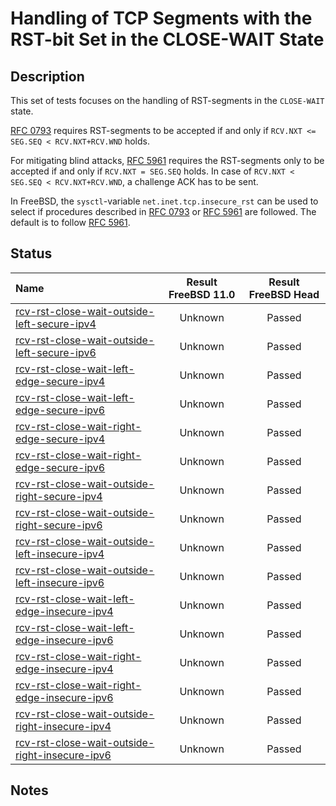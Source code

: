 # Handling of TCP Segments with the RST-bit Set in the CLOSE-WAIT State

## Description
This set of tests focuses on the handling of RST-segments in the `CLOSE-WAIT` state.

[RFC 0793](https://tools.ietf.org/html/rfc0793) requires RST-segments to be accepted if and only if
`RCV.NXT <= SEG.SEQ < RCV.NXT+RCV.WND` holds.

For mitigating blind attacks, [RFC 5961](https://tools.ietf.org/html/rfc5961#section-3)
requires the RST-segments only to be accepted if and only if `RCV.NXT = SEG.SEQ` holds.
In case of `RCV.NXT < SEG.SEQ < RCV.NXT+RCV.WND`, a challenge ACK has to be sent.

In FreeBSD, the `sysctl`-variable `net.inet.tcp.insecure_rst` can be used to
select if procedures described in [RFC 0793](https://tools.ietf.org/html/rfc0793) or
[RFC 5961](https://tools.ietf.org/html/rfc5961#section-3) are followed.
The default is to follow [RFC 5961](https://tools.ietf.org/html/rfc5961#section-3).

## Status

| Name                                                                                                                                                                                                                                 | Result FreeBSD 11.0 | Result FreeBSD Head |
|:-------------------------------------------------------------------------------------------------------------------------------------------------------------------------------------------------------------------------------------|:-------------------:|:-------------------:|
|[rcv-rst-close-wait-outside-left-secure-ipv4](rcv-rst-close-wait-outside-left-secure-ipv4.pkt "Ensure that the reception of a TCP RST with SEG.SEQ=RCV.NXT-1 in the CLOSE-WAIT state does not affect the TCP connection")             | Unknown             | Passed              |
|[rcv-rst-close-wait-outside-left-secure-ipv6](rcv-rst-close-wait-outside-left-secure-ipv6.pkt "Ensure that the reception of a TCP RST with SEG.SEQ=RCV.NXT-1 in the CLOSE-WAIT state does not affect the TCP connection")             | Unknown             | Passed              |
|[rcv-rst-close-wait-left-edge-secure-ipv4](rcv-rst-close-wait-left-edge-secure-ipv4.pkt "Ensure that the reception of a TCP RST with SEG.SEQ=RCV.NXT in the CLOSE-WAIT state destroys the TCP connection")                            | Unknown             | Passed              |
|[rcv-rst-close-wait-left-edge-secure-ipv6](rcv-rst-close-wait-left-edge-secure-ipv6.pkt "Ensure that the reception of a TCP RST with SEG.SEQ=RCV.NXT in the CLOSE-WAIT state destroys the TCP connection")                            | Unknown             | Passed              |
|[rcv-rst-close-wait-right-edge-secure-ipv4](rcv-rst-close-wait-right-edge-secure-ipv4.pkt "Ensure that the reception of a TCP RST with SEG.SEQ=RCV.NXT+RCV.WND-1 in the CLOSE-WAIT state triggers the sending of a challenge ACK")    | Unknown             | Passed              |
|[rcv-rst-close-wait-right-edge-secure-ipv6](rcv-rst-close-wait-right-edge-secure-ipv6.pkt "Ensure that the reception of a TCP RST with SEG.SEQ=RCV.NXT+RCV.WND-1 in the CLOSE-WAIT state triggers the sending of a challenge ACK")    | Unknown             | Passed              |
|[rcv-rst-close-wait-outside-right-secure-ipv4](rcv-rst-close-wait-outside-right-secure-ipv4.pkt "Ensure that the reception of a TCP RST with SEG.SEQ=RCV.NXT+RCV.WND in the CLOSE-WAIT state does not affect the TCP connection")     | Unknown             | Passed              |
|[rcv-rst-close-wait-outside-right-secure-ipv6](rcv-rst-close-wait-outside-right-secure-ipv6.pkt "Ensure that the reception of a TCP RST with SEG.SEQ=RCV.NXT+RCV.WND in the CLOSE-WAIT state does not affect the TCP connection")     | Unknown             | Passed              |
|[rcv-rst-close-wait-outside-left-insecure-ipv4](rcv-rst-close-wait-outside-left-insecure-ipv4.pkt "Ensure that the reception of a TCP RST with SEG.SEQ=RCV.NXT-1 in the CLOSE-WAIT state does not affect the TCP connection")         | Unknown             | Passed              |
|[rcv-rst-close-wait-outside-left-insecure-ipv6](rcv-rst-close-wait-outside-left-insecure-ipv6.pkt "Ensure that the reception of a TCP RST with SEG.SEQ=RCV.NXT-1 in the CLOSE-WAIT state does not affect the TCP connection")         | Unknown             | Passed              |
|[rcv-rst-close-wait-left-edge-insecure-ipv4](rcv-rst-close-wait-left-edge-insecure-ipv4.pkt "Ensure that the reception of a TCP RST with SEG.SEQ=RCV.NXT in the CLOSE-WAIT state destroys the TCP connection")                        | Unknown             | Passed              |
|[rcv-rst-close-wait-left-edge-insecure-ipv6](rcv-rst-close-wait-left-edge-insecure-ipv6.pkt "Ensure that the reception of a TCP RST with SEG.SEQ=RCV.NXT in the CLOSE-WAIT state destroys the TCP connection")                        | Unknown             | Passed              |
|[rcv-rst-close-wait-right-edge-insecure-ipv4](rcv-rst-close-wait-right-edge-insecure-ipv4.pkt "Ensure that the reception of a TCP RST with SEG.SEQ=RCV.NXT+RCV.WND-1 in the CLOSE-WAIT state destroys the TCP connection")            | Unknown             | Passed              |
|[rcv-rst-close-wait-right-edge-insecure-ipv6](rcv-rst-close-wait-right-edge-insecure-ipv6.pkt "Ensure that the reception of a TCP RST with SEG.SEQ=RCV.NXT+RCV.WND-1 in the CLOSE-WAIT state destroys the TCP connection")            | Unknown             | Passed              |
|[rcv-rst-close-wait-outside-right-insecure-ipv4](rcv-rst-close-wait-outside-right-insecure-ipv4.pkt "Ensure that the reception of a TCP RST with SEG.SEQ=RCV.NXT+RCV.WND in the CLOSE-WAIT state does not affect the TCP connection") | Unknown             | Passed              |
|[rcv-rst-close-wait-outside-right-insecure-ipv6](rcv-rst-close-wait-outside-right-insecure-ipv6.pkt "Ensure that the reception of a TCP RST with SEG.SEQ=RCV.NXT+RCV.WND in the CLOSE-WAIT state does not affect the TCP connection") | Unknown             | Passed              |

## Notes
